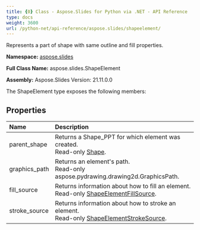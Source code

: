 ```yaml
---
title: {0} Class - Aspose.Slides for Python via .NET - API Reference
type: docs
weight: 3600
url: /python-net/api-reference/aspose.slides/shapeelement/
---
```


Represents a part of shape with same outline and fill properties.

**Namespace:** [aspose.slides](/python-net/api-reference/aspose.slides/)

**Full Class Name:** aspose.slides.ShapeElement

**Assembly:**  Aspose.Slides Version: 21.11.0.0

The ShapeElement type exposes the following members:
## **Properties**
|**Name**|**Description**|
| :- | :- |
|parent_shape|Returns a Shape_PPT for which element was created.<br/>            Read-only [Shape](/python-net/api-reference/aspose.slides/shape/).|
|graphics_path|Returns an element's path.<br/>            Read-only aspose.pydrawing.drawing2d.GraphicsPath.|
|fill_source|Returns information about how to fill an element.<br/>            Read-only [ShapeElementFillSource](/python-net/api-reference/aspose.slides/shapeelementfillsource/).|
|stroke_source|Returns information about how to stroke an element.<br/>            Read-only [ShapeElementStrokeSource](/python-net/api-reference/aspose.slides/shapeelementstrokesource/).|
